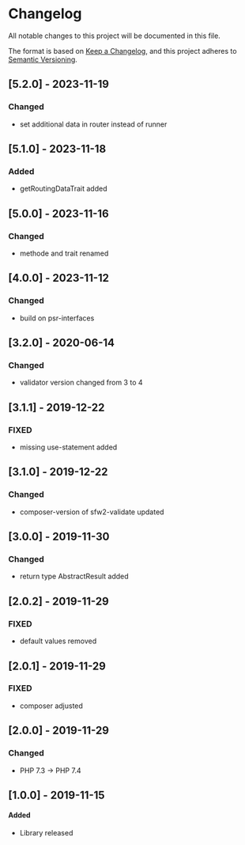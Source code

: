 # Changelog
All notable changes to this project will be documented in this file.

The format is based on [Keep a Changelog](https://keepachangelog.com/en/1.0.0/),
and this project adheres to [Semantic Versioning](https://semver.org/spec/v2.0.0.html).

## [5.2.0] - 2023-11-19
### Changed
- set additional data in router instead of runner

## [5.1.0] - 2023-11-18
### Added
- getRoutingDataTrait added

## [5.0.0] - 2023-11-16
### Changed
- methode and trait renamed

## [4.0.0] - 2023-11-12
### Changed
- build on psr-interfaces

## [3.2.0] - 2020-06-14
### Changed
- validator version changed from 3 to 4

## [3.1.1] - 2019-12-22
### FIXED
- missing use-statement added

## [3.1.0] - 2019-12-22
### Changed
- composer-version of sfw2-validate updated

## [3.0.0] - 2019-11-30
### Changed
- return type AbstractResult added

## [2.0.2] - 2019-11-29
### FIXED
- default values removed

## [2.0.1] - 2019-11-29
### FIXED
- composer adjusted

## [2.0.0] - 2019-11-29
### Changed
- PHP 7.3 -> PHP 7.4

## [1.0.0] - 2019-11-15
#### Added
- Library released